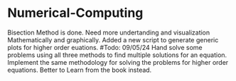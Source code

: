 # Numerical-Computing

Bisection Method is done. Need more undertanding and visualization Mathematically and graphically.
Added a new script to generate generic plots for higher order euations.
#Todo:
09/05/24
Hand solve some problems using all three methods to find multiple solutions for an equation.
Implement the same methodology for solving the problems for higher order equations.
Better to Learn from the book instead. 